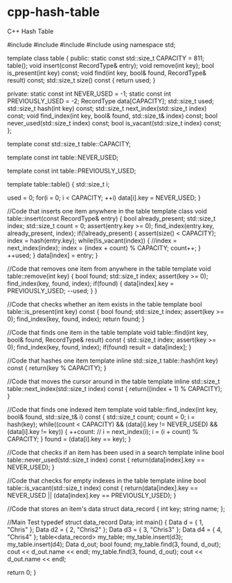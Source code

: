 # cpp-hash-table
C++ Hash Table

#include <cstdlib>
#include <cassert>
#include <string>
#include <iostream>
using namespace std;

template <class RecordType>
class table
{ public:
     static const std::size_t CAPACITY = 811;
     table();
     void insert(const RecordType& entry);
     void remove(int key);
     bool is_present(int key) const;
     void find(int key, bool& found, RecordType& result) const;
     std::size_t size() const
     { return used; }

  private:
      static const int NEVER_USED = -1;
      static const int PREVIOUSLY_USED = -2;
      RecordType data[CAPACITY];
      std::size_t used;
      std::size_t hash(int key) const;
      std::size_t next_index(std::size_t index) const;
      void find_index(int key, bool& found, std::size_t& index) const;
      bool never_used(std::size_t index) const;
      bool is_vacant(std::size_t index) const;
};

template <class RecordType>
const std::size_t table<RecordType>::CAPACITY;

template <class RecordType>
const int table<RecordType>::NEVER_USED;

template <class RecordType>
const int table<RecordType>::PREVIOUSLY_USED;

template <class RecordType>
table<RecordType>::table()
{ std::size_t i;

  used = 0;
  for(i = 0; i < CAPACITY; ++i)
    data[i].key = NEVER_USED;
}

//Code that inserts one item anywhere in the table
template class<RecordType>
void table<RecordType>::insert(const RecordType& entry)
{ bool already_present;
  std::size_t index;
  std::size_t count = 0;
  assert(entry.key >= 0);
  find_index(entry.key, already_present, index);
  if(!already_present)
    { assert(size() < CAPACITY);
      index = hash(entry.key);
        while(!is_vacant(index))
          { //index = next_index(index);
            index = (index + count) % CAPACITY;
            count++;
           }
      ++used;
     }
  data[index] = entry;
}

//Code that removes one item from anywhere in the table
template <class RecordType>
void table<RecordType>::remove(int key)
{ bool found;
  std::size_t index;
  assert(key >= 0);
  find_index(key, found, index);
  if(found)
    { data[index].key = PREVIOUSLY_USED;
      --used;
    }
}

//Code that checks whether an item exists in the table
template <class RecordType>
bool table<RecordType>::is_present(int key) const
{ bool found;
  std::size_t index;
  assert(key >= 0);
  find_index(key, found, index);
  return found;
}

//Code that finds one item in the table
template <class RecordType>
void table<RecordType>::find(int key, bool& found, RecordType& result) const
{ std::size_t index;
  assert(key >= 0);
  find_index(key, found, index);
  if(found)
    result = data[index];
}

//Code that hashes one item
template <class RecordType>
inline std::size_t table<RecordType>::hash(int key) const
{ return(key % CAPACITY);
}

//Code that moves the cursor around in the table
template <class RecordType>
inline std::size_t table<RecordType>::next_index(std::size_t index) const
{ return((index + 1) % CAPACITY);
}

//Code that finds one indexed item
template <class RecordType>
void table<RecordType>::find_index(int key, bool& found, std::size_t& i) const
{ std::size_t count;
  count = 0;
  i = hash(key);
  while((count < CAPACITY) && (data[i].key != NEVER_USED) && (data[i].key != key))
    { ++count:
       // i = next_index(i);
      i = (i + count) % CAPACITY;
     }
  found = (data[i].key == key);
}

//Code that checks if an item has been used in a search
template <class RecordType>
inline bool table<RecordType>::never_used(std::size_t index) const
{ return(data[index].key == NEVER_USED); }

//Code that checks for empty indexes in the table
template <class RecordType>
inline bool table<RecordType>::is_vacant(std::size_t index) const
{ return(data[index].key == NEVER_USED || (data[index].key == PREVIOUSLY_USED); }

//Code that stores an item's data
struct data_record
{ int key;
  string name;
};


//Main Test
typedef struct data_record Data;
int main()
{ Data d = { 1, "Chris" };
  Data d2 = { 2, "Chris2" };
  Data d3 = { 3, "Chris3" };
  Data d4 = { 4, "Chris4" };
  table<data_record> my_table;
  my_table.insert(d3);
  my_table.insert(d4);
  Data d_out;
  bool found;
  my_table.find(3, found, d_out);
  cout << d_out.name << endl;
  my_table.find(3, found, d_out);
  cout << d_out.name << endl;

  return 0;
}
